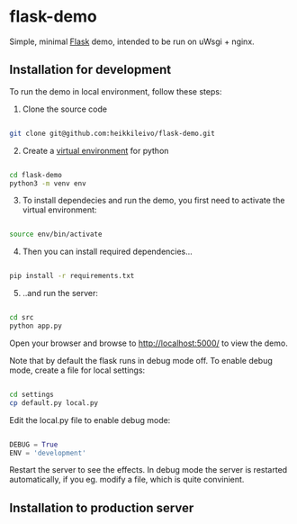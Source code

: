 # flask-demo
Simple, minimal [Flask](https://flask.palletsprojects.com/en/2.0.x/) demo, intended to be run on uWsgi + nginx.

## Installation for development

To run the demo in local environment, follow these steps:

1. Clone the source code

```bash

git clone git@github.com:heikkileivo/flask-demo.git

```

2. Create a [virtual environment](https://docs.python.org/3/library/venv.html) for python

```bash

cd flask-demo
python3 -m venv env

```

3. To install dependecies and run the demo, you first need to activate the virtual environment:

```bash

source env/bin/activate

```

4. Then you can install required dependencies...

```bash

pip install -r requirements.txt

```

5. ..and run the server:

```bash

cd src
python app.py

```
Open your browser and browse to [http://localhost:5000/](http://localhost:5000) to view the demo.

Note that by default the flask runs in debug mode off. To enable debug mode, 
create a file for local settings:

```bash

cd settings
cp default.py local.py

```

Edit the local.py file to enable debug mode:

```python

DEBUG = True
ENV = 'development'

```

Restart the server to see the effects. In debug mode the server is 
restarted automatically, if you eg. modify a file, which is quite convinient.

## Installation to production server


